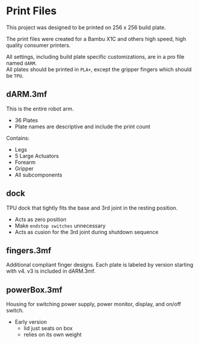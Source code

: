 # Print Files
This project was designed to be printed on 256 x 256 build plate.  

The print files were created for a Bambu X1C and others high speed, high quality consumer printers.

All settings, including build plate specific customizations, are in a pro
file named `dARM`.  
All plates should be printed in `PLA+`, except the gripper fingers which should be `TPU`.

## dARM.3mf
This is the entire robot arm.
+ 36 Plates
+ Plate names are descriptive and include the print count

Contains:
+ Legs
+ 5 Large Actuators
+ Forearm
+ Gripper
+ All subcomponents

## dock
TPU dock that tightly fits the base and 3rd joint in the resting position.
+ Acts as zero position
+ Make `endstop switches` unnecessary
+ Acts as cusion for the 3rd joint during shutdown sequence

## fingers.3mf
Additional compliant finger designs. Each plate is labeled by version starting with v4.  v3 is included in dARM.3mf.

## powerBox.3mf
Housing for switching power supply, power monitor, display, and on/off switch.
+ Early version
    - lid just seats on box
    - relies on its own weight